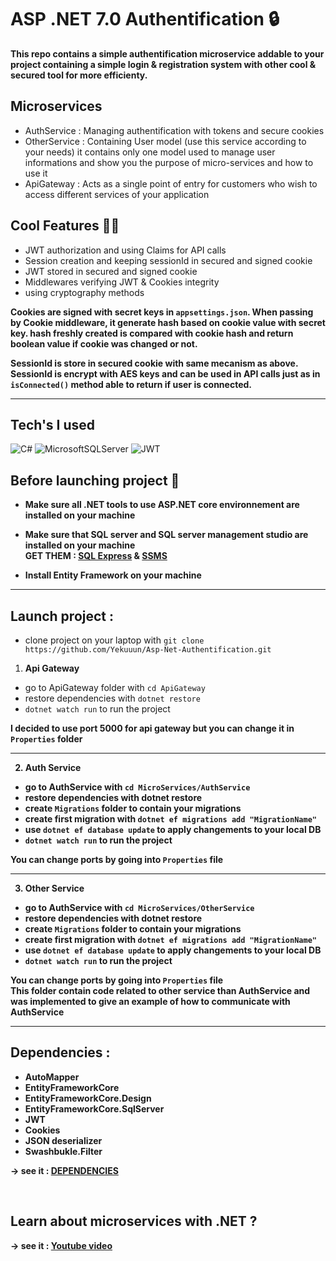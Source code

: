 # ASP .NET 7.0 Authentification 🔒

<strong>This repo contains a simple authentification microservice addable to your project containing a simple login & registration system with other cool & secured tool for more efficienty.</strong>

## Microservices

- AuthService : Managing authentification with tokens and secure cookies </br>
- OtherService : Containing User model (use this service according to your needs) it contains only one model used to manage user informations and show you the purpose of micro-services and how to use it</br>
- ApiGateway : Acts as a single point of entry for customers who wish to access different services of your application </br>

## Cool Features 🧙‍♂️

- JWT authorization and using Claims for API calls
- Session creation and keeping sessionId in secured and signed cookie
- JWT stored in secured and signed cookie
- Middlewares verifying JWT & Cookies integrity
- using cryptography methods

<strong>Cookies are signed with secret keys in `appsettings.json`. When passing by Cookie middleware, it generate hash based on cookie value with secret key. hash freshly created is compared with cookie hash and return boolean value if cookie was changed or not.</strong>

<strong>SessionId is store in secured cookie with same mecanism as above. SessionId is encrypt with AES keys and can be used in API calls just as in `isConnected()` method able to return if user is connected.</strong>

---

## Tech's I used

![C#](https://img.shields.io/badge/c%23-%23239120.svg?style=for-the-badge&logo=c-sharp&logoColor=white) ![MicrosoftSQLServer](https://img.shields.io/badge/Microsoft%20SQL%20Sever-CC2927?style=for-the-badge&logo=microsoft%20sql%20server&logoColor=white) ![JWT](https://img.shields.io/badge/JWT-black?style=for-the-badge&logo=JSON%20web%20tokens)


## Before launching project 🚨

- <strong>Make sure all .NET tools to use ASP.NET core environnement are installed on your machine <br>

- Make sure that SQL server and SQL server management studio are installed on your machine <br> 
GET THEM : <a href="https://www.microsoft.com/en-us/sql-server/sql-server-downloads">SQL Express</a> & <a href="https://learn.microsoft.com/en-us/sql/ssms/download-sql-server-management-studio-ssms?view=sql-server-ver16">SSMS</a>

- Install Entity Framework on your machine</strong>

---

## Launch project :

- clone project on your laptop with `git clone https://github.com/Yekuuun/Asp-Net-Authentification.git`

1. <strong>Api Gateway</strong>

- go to ApiGateway folder with `cd ApiGateway`
- restore dependencies with `dotnet restore`
- `dotnet watch run` to run the project

<strong>I decided to use port 5000 for api gateway but you can change it in `Properties` folder
  
---
  
2. <strong> Auth Service</strong>

- go to AuthService with `cd MicroServices/AuthService`
- restore dependencies with dotnet restore
- create `Migrations` folder to contain your migrations
- create first migration with `dotnet ef migrations add "MigrationName" `
- use `dotnet ef database update` to apply changements to your local DB
- `dotnet watch run` to run the project
  
<strong>You can change ports by going into `Properties` file</strong>
</br>

---

3. <strong> Other Service</strong>

- go to AuthService with `cd MicroServices/OtherService`
- restore dependencies with dotnet restore
- create `Migrations` folder to contain your migrations
- create first migration with `dotnet ef migrations add "MigrationName" `
- use `dotnet ef database update` to apply changements to your local DB
- `dotnet watch run` to run the project
  
<strong>You can change ports by going into `Properties` file</strong>
</br>
<strong>This folder contain code related to other service than AuthService and was implemented to give an example of how to communicate with AuthService</strong>


---

## Dependencies :

- AutoMapper
- EntityFrameworkCore
- EntityFrameworkCore.Design
- EntityFrameworkCore.SqlServer
- JWT
- Cookies
- JSON deserializer
- Swashbukle.Filter

-> see it : <a href="https://github.com/Yekuuun/Asp-Net-Authentification/blob/main/MicroServices/AuthService/AuthService.csproj">DEPENDENCIES</a>

</br>

## Learn about microservices with .NET ?

-> see it : <a href="https://www.youtube.com/watch?v=DgVjEo3OGBI&t=3135s">Youtube video</a>

